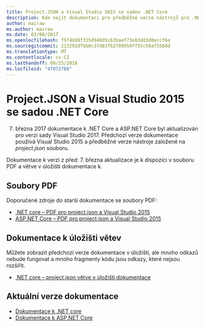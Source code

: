 ```yaml
---
title: Project.JSON a Visual Studio 2015 se sadou .NET Core
description: Kde najít dokumentaci pro předběžné verze nástrojů pro .NET Core a ASP.NET Core (project.json a Visual Studio 2015).
author: mairaw
ms.author: mairaw
ms.date: 03/08/2017
ms.openlocfilehash: f5f4dd8f335d940d5c63baef73e83dd3d0eccf6e
ms.sourcegitcommit: 213292dfbb0c37d83f62709959ff55c50af5560d
ms.translationtype: MT
ms.contentlocale: cs-CZ
ms.lasthandoff: 09/25/2018
ms.locfileid: "47072788"
---
```

# <a name="projectjson-and-visual-studio-2015-with-net-core"></a>Project.JSON a Visual Studio 2015 se sadou .NET Core

7. března 2017 dokumentace k .NET Core a ASP.NET Core byl aktualizován pro verzi sady Visual Studio 2017. Předchozí verze dokumentace používá Visual Studio 2015 a předběžné verze nástroje založené na *project.json* souboru.

Dokumentace k verzi z před: 7. března aktualizace je k dispozici v souboru PDF a větve v úložišti dokumentace k.

## <a name="pdf-files"></a>Soubory PDF

Doporučené zdroje do starší dokumentace se soubory PDF:

* [.NET core – PDF pro project.json a Visual Studio 2015](https://github.com/dotnet/docs/blob/project.json/net-core-project-json.pdf)
* [ASP.NET Core – PDF pro project.json a Visual Studio 2015](https://github.com/aspnet/Docs/blob/master/aspnetcore/common/_static/aspnet-core-project-json.pdf)

## <a name="documentation-repository-branch"></a>Dokumentace k úložišti větev

Můžete zobrazit předchozí verze dokumentace v úložišti, ale mnoho odkazů nebude fungovat a mnoho fragmenty kódu jsou odkazy, které nejsou rozšířit.

* [.NET core – project.json větve v úložišti dokumentace](https://github.com/dotnet/docs/tree/project.json/docs)

## <a name="current-version-of-the-documentation"></a>Aktuální verze dokumentace

* [Dokumentace k .NET core](./core/index.md)
* [Dokumentace k ASP.NET Core](/aspnet/core/)
